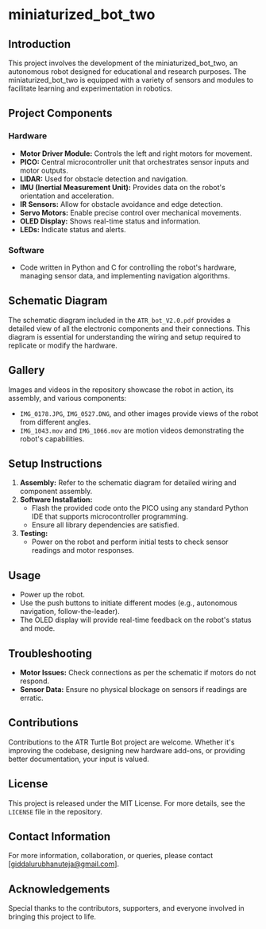 # miniaturized_bot_two

## Introduction
This project involves the development of the miniaturized_bot_two, an autonomous robot designed for educational and research purposes. The miniaturized_bot_two is equipped with a variety of sensors and modules to facilitate learning and experimentation in robotics.

## Project Components
### Hardware
- **Motor Driver Module:** Controls the left and right motors for movement.
- **PICO:** Central microcontroller unit that orchestrates sensor inputs and motor outputs.
- **LIDAR:** Used for obstacle detection and navigation.
- **IMU (Inertial Measurement Unit):** Provides data on the robot's orientation and acceleration.
- **IR Sensors:** Allow for obstacle avoidance and edge detection.
- **Servo Motors:** Enable precise control over mechanical movements.
- **OLED Display:** Shows real-time status and information.
- **LEDs:** Indicate status and alerts.

### Software
- Code written in Python and C for controlling the robot's hardware, managing sensor data, and implementing navigation algorithms.

## Schematic Diagram
The schematic diagram included in the `ATR_bot_V2.0.pdf` provides a detailed view of all the electronic components and their connections. This diagram is essential for understanding the wiring and setup required to replicate or modify the hardware.

## Gallery
Images and videos in the repository showcase the robot in action, its assembly, and various components:
- `IMG_0178.JPG`, `IMG_0527.DNG`, and other images provide views of the robot from different angles.
- `IMG_1043.mov` and `IMG_1066.mov` are motion videos demonstrating the robot's capabilities.

## Setup Instructions
1. **Assembly:** Refer to the schematic diagram for detailed wiring and component assembly.
2. **Software Installation:**
   - Flash the provided code onto the PICO using any standard Python IDE that supports microcontroller programming.
   - Ensure all library dependencies are satisfied.
3. **Testing:**
   - Power on the robot and perform initial tests to check sensor readings and motor responses.

## Usage
- Power up the robot.
- Use the push buttons to initiate different modes (e.g., autonomous navigation, follow-the-leader).
- The OLED display will provide real-time feedback on the robot's status and mode.

## Troubleshooting
- **Motor Issues:** Check connections as per the schematic if motors do not respond.
- **Sensor Data:** Ensure no physical blockage on sensors if readings are erratic.

## Contributions
Contributions to the ATR Turtle Bot project are welcome. Whether it's improving the codebase, designing new hardware add-ons, or providing better documentation, your input is valued.

## License
This project is released under the MIT License. For more details, see the `LICENSE` file in the repository.

## Contact Information
For more information, collaboration, or queries, please contact [giddalurubhanuteja@gmail.com].

## Acknowledgements
Special thanks to the contributors, supporters, and everyone involved in bringing this project to life.
